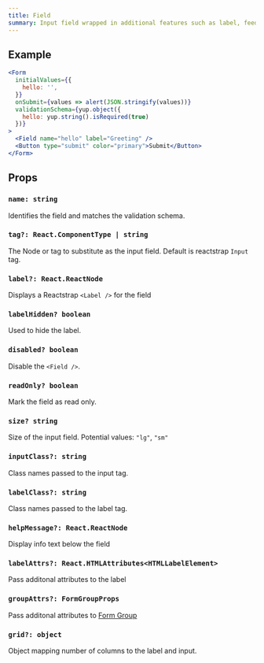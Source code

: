 ```yaml
---
title: Field
summary: Input field wrapped in additional features such as label, feedback, grid options, etc
---
```


## Example

```jsx live=true viewCode=true
<Form
  initialValues={{
    hello: '',
  }}
  onSubmit={values => alert(JSON.stringify(values))}
  validationSchema={yup.object({
    hello: yup.string().isRequired(true)
  })}
>
  <Field name="hello" label="Greeting" />
  <Button type="submit" color="primary">Submit</Button>
</Form>
```

## Props

### `name: string`
Identifies the field and matches the validation schema.

### `tag?: React.ComponentType | string`
The Node or tag to substitute as the input field. Default is reactstrap `Input` tag.

### `label?: React.ReactNode`
Displays a Reactstrap `<Label />` for the field 

### `labelHidden? boolean`
Used to hide the label.

### `disabled? boolean`
Disable the `<Field />`.

### `readOnly? boolean`
Mark the field as read only.

### `size? string`
Size of the input field. Potential values: `"lg"`, `"sm"`

### `inputClass?: string`
Class names passed to the input tag.

### `labelClass?: string` 
Class names passed to the label tag.

### `helpMessage?: React.ReactNode`
Display info text below the field

### `labelAttrs?: React.HTMLAttributes<HTMLLabelElement>`
Pass additonal attributes to the label

### `groupAttrs?: FormGroupProps`
Pass additonal attributes to [Form Group](/form/components/form-group/#props)

### `grid?: object`
Object mapping number of columns to the label and input.